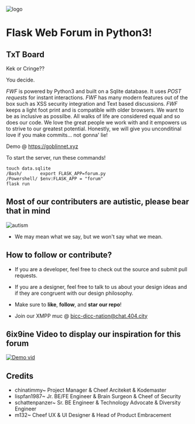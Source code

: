 ![logo](https://raw.githubusercontent.com/chinatimmy/flask-webforum/images/fwftxtboard.png)

# Flask Web Forum in Python3!
## TxT Board

Kek or Cringe?? 

You decide.

*FWF* is powered by Python3 and built on a Sqlite database.  It uses  *POST requests* for instant interactions. *FWF* has many modern features out of the box such as XSS security integration and Text based discussions. *FWF* keeps a light foot print and is compatible with older browsers. We want to be as inclusive as possilbe. All walks of life are considered equal and so does our code. We love the great people we work with and it empowers us to strive to our greatest potential. Honestly, we will give you unconditinal love if you make commits... not gonna' lie! 

Demo @ https://goblinnet.xyz



To start the server, run these commands!

    touch data.sqlite
    /Bash/       export FLASK_APP=forum.py
    /Powershell/ $env:FLASK_APP = "forum"
    flask run

## Most of our contributers are autistic, please bear that in mind
![autism](https://external-content.duckduckgo.com/iu/?u=https%3A%2F%2Fwww.pinmart.com%2Fassets%2F1%2F6%2FDimRegular%2F91front_1k_16.jpg)
- We may mean what we say, but we won't say what we mean.


## How to follow or contribute?

- If you are a developer, feel free to check out the source and submit pull requests. 

- If you are a designer, feel free to talk to us about your design ideas and if they are congruent with our design philosophy.

- Make sure to **like**, **follow**, and **star our repo**! 

- Join our XMPP muc @ bicc-dicc-nation@chat.404.city

  
## 6ix9ine Video to display our inspiration for this forum
[![Demo vid](https://i.ytimg.com/vi/ycV6cnK3SIs/hqdefault.jpg)](https://www.youtube.com/watch?v=pPw_izFr5PA "Demo")

## Credits
- chinatimmy~ Project Manager & Cheef Arciteket & Kodemaster
- lispfan1987~ Jr. BE/FE Engineer & Brain Surgeon & Cheef of Security
- schattenpanzer~ Sr. BE Engineer & Technology Advocate & Diversity Engineer 
- m132~ Cheef UX & UI Designer & Head of Product Embracement
